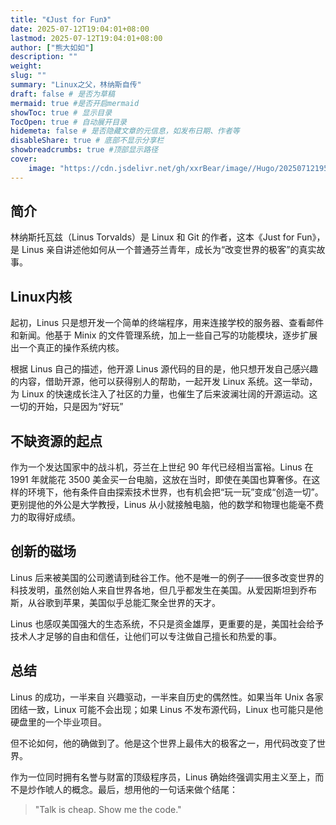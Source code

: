 ```yaml
---
title: "《Just for Fun》"
date: 2025-07-12T19:04:01+08:00
lastmod: 2025-07-12T19:04:01+08:00
author: ["熊大如如"]
description: ""
weight:
slug: ""
summary: "Linux之父，林纳斯自传"
draft: false # 是否为草稿
mermaid: true #是否开启mermaid
showToc: true # 显示目录
TocOpen: true # 自动展开目录
hidemeta: false # 是否隐藏文章的元信息，如发布日期、作者等
disableShare: true # 底部不显示分享栏
showbreadcrumbs: true #顶部显示路径
cover:
    image: "https://cdn.jsdelivr.net/gh/xxrBear/image//Hugo/202507121957711.jpg"  # 文章的图片
---
```


## 简介
林纳斯托瓦兹（Linus Torvalds）是 Linux 和 Git 的作者，这本《Just for Fun》，是 Linus 亲自讲述他如何从一个普通芬兰青年，成长为“改变世界的极客”的真实故事。

## Linux内核
起初，Linus 只是想开发一个简单的终端程序，用来连接学校的服务器、查看邮件和新闻。他基于 Minix 的文件管理系统，加上一些自己写的功能模块，逐步扩展出一个真正的操作系统内核。

根据 Linus 自己的描述，他开源 Linus 源代码的目的是，他只想开发自己感兴趣的内容，借助开源，他可以获得别人的帮助，一起开发 Linux 系统。这一举动，为 Linux 的快速成长注入了社区的力量，也催生了后来波澜壮阔的开源运动。这一切的开始，只是因为“好玩”

## 不缺资源的起点 
作为一个发达国家中的战斗机，芬兰在上世纪 90 年代已经相当富裕。Linus 在 1991 年就能花 3500 美金买一台电脑，这放在当时，即使在美国也算奢侈。在这样的环境下，他有条件自由探索技术世界，也有机会把“玩一玩”变成“创造一切”。更别提他的外公是大学教授，Linus 从小就接触电脑，他的数学和物理也能毫不费力的取得好成绩。

## 创新的磁场 
Linus 后来被美国的公司邀请到硅谷工作。他不是唯一的例子——很多改变世界的科技发明，虽然创始人来自世界各地，但几乎都发生在美国。从爱因斯坦到乔布斯，从谷歌到苹果，美国似乎总能汇聚全世界的天才。

Linus 也感叹美国强大的生态系统，不只是资金雄厚，更重要的是，美国社会给予技术人才足够的自由和信任，让他们可以专注做自己擅长和热爱的事。

## 总结
Linus 的成功，一半来自 兴趣驱动，一半来自历史的偶然性。如果当年 Unix 各家团结一致，Linux 可能不会出现；如果 Linus 不发布源代码，Linux 也可能只是他硬盘里的一个毕业项目。

但不论如何，他的确做到了。他是这个世界上最伟大的极客之一，用代码改变了世界。

作为一位同时拥有名誉与财富的顶级程序员，Linus 确始终强调实用主义至上，而不是炒作唬人的概念。最后，想用他的一句话来做个结尾：

> "Talk is cheap. Show me the code."
